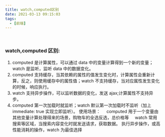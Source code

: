 ```yaml
---
title: watch,computed区别
date: 2021-03-13 09:15:03
tags:
  - [前端]
---
```


<br>
<!--more-->

### watch,computed 区别:

1. computed 是计算属性，可以通过 data 中的变量计算得到一个新的变量；watch 是监听，监听 data 中的数据变化。
2. computed 支持缓存，当其依赖的属性的值发生变化时，计算属性会重新计算，反之，则使用缓存中的属性值；watch 不支持缓存，当对应属性发生变化的时候，响应执行。
3. watch 支持异步操作，可以监听数据的变化，发送 ajax;计算属性不支持异步。
4. computed 第一次加载时就监听；watch 默认第一次加载时不监听（加上 immediate: true 实现立即监听）。
   使用场景：
       computed 用于一个变量由其他变量计算处理得来的场景，购物车的全选反选，总价格等
       watch 常用搜索等区域，当搜索内容变化时就发送请求，获取数据。 执行异步操作，或高性能消耗的操作，watch 为最佳选择
